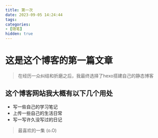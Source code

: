 ```yaml
---
title: 第一次
date: 2023-09-05 14:24:44
tags:
categories:
- [随笔]
hidden: true
---
```

# 这是这个博客的第一篇文章

> 在经历一众纠结和折磨之后，我最终选择了hexo搭建自己的静态博客

## 这个博客网站我大概有以下几个用处

* 写一些自己的学习笔记
* 上传一些自己的生活日常
* 写一写许久没写过的日记

> 最喜欢的一集 (o.O)